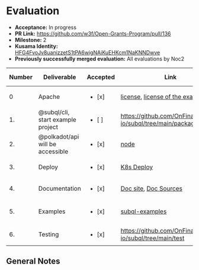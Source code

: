 # Evaluation

* **Acceptance:** In progress
* **PR Link:** https://github.com/w3f/Open-Grants-Program/pull/136
* **Milestone:** 2
* **Kusama Identity:** [HFG4FvoJv8uanizzetS1tPA6wigNAiKuEHKcm1NaKNNDwve](https://polkascan.io/pre/kusama/account/HFG4FvoJv8uanizzetS1tPA6wigNAiKuEHKcm1NaKNNDwve)
* **Previously successfully merged evaluation:** All evaluations by Noc2

| Number | Deliverable | Accepted | Link | Evaluation Notes |
| ------------- | ------------- | ------------- | ------------- |------------- |
 0 | Apache | <ul><li>[x] </li></ul> | [license](https://github.com/OnFinality-io/subql/blob/main/LICENSE), [license of the example](https://github.com/OnFinality-io/subql-examples/blob/main/LICENSE) |  Correct license  |
| 1. | @subql/cli, start example project |<ul><li>[ ] </li></ul>| https://github.com/OnFinality-io/subql/tree/main/packages/cli/src |  | subql init --starter works, but I run into some issues with building the project
| 2. | 	@polkadot/api will be accessible |<ul><li>[x] </li></ul>| [node](https://github.com/OnFinality-io/subql/tree/main/packages/node) | Also has it's own [example](https://github.com/OnFinality-io/subql-examples/tree/main/validator-threshold) |
| 3. | Deploy |<ul><li>[x] </li></ul>| [K8s Deploy](https://github.com/OnFinality-io/subql/tree/main/deploy/k8s) | Works |
| 4. | Documentation |<ul><li>[x] </li></ul>| [Doc site](https://doc.subquery.network), [Doc Sources](https://github.com/OnFinality-io/subql/tree/main/docs) | Useful documentation |
| 5. | Examples |<ul><li>[x] </li></ul>| [subql-examples](https://github.com/OnFinality-io/subql-examples) | Really useful and nice examples |
| 6. | Testing |<ul><li>[x] </li></ul>| https://github.com/OnFinality-io/subql/tree/main/test | Good test coverage |


## General Notes
